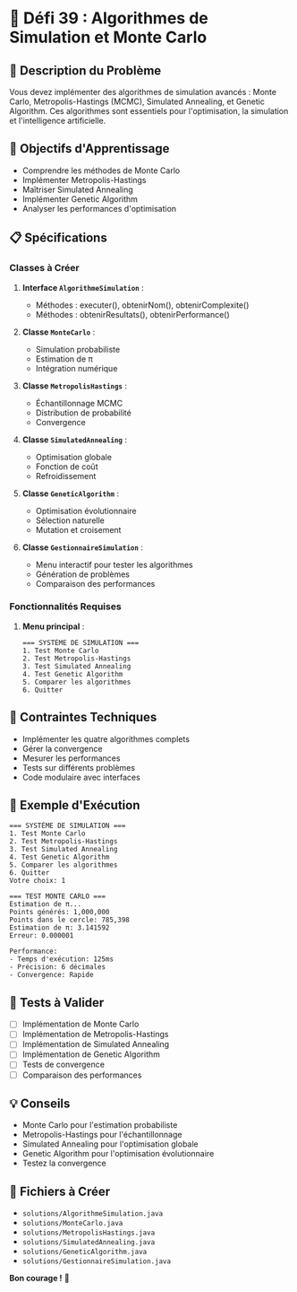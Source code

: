 # 🎯 Défi 39 : Algorithmes de Simulation et Monte Carlo

## 📝 Description du Problème

Vous devez implémenter des algorithmes de simulation avancés : Monte Carlo, Metropolis-Hastings (MCMC), Simulated Annealing, et Genetic Algorithm. Ces algorithmes sont essentiels pour l'optimisation, la simulation et l'intelligence artificielle.

## 🎯 Objectifs d'Apprentissage

- Comprendre les méthodes de Monte Carlo
- Implémenter Metropolis-Hastings
- Maîtriser Simulated Annealing
- Implémenter Genetic Algorithm
- Analyser les performances d'optimisation

## 📋 Spécifications

### Classes à Créer

1. **Interface `AlgorithmeSimulation`** :
   - Méthodes : executer(), obtenirNom(), obtenirComplexite()
   - Méthodes : obtenirResultats(), obtenirPerformance()

2. **Classe `MonteCarlo`** :
   - Simulation probabiliste
   - Estimation de π
   - Intégration numérique

3. **Classe `MetropolisHastings`** :
   - Échantillonnage MCMC
   - Distribution de probabilité
   - Convergence

4. **Classe `SimulatedAnnealing`** :
   - Optimisation globale
   - Fonction de coût
   - Refroidissement

5. **Classe `GeneticAlgorithm`** :
   - Optimisation évolutionnaire
   - Sélection naturelle
   - Mutation et croisement

6. **Classe `GestionnaireSimulation`** :
   - Menu interactif pour tester les algorithmes
   - Génération de problèmes
   - Comparaison des performances

### Fonctionnalités Requises

1. **Menu principal** :
   ```
   === SYSTÈME DE SIMULATION ===
   1. Test Monte Carlo
   2. Test Metropolis-Hastings
   3. Test Simulated Annealing
   4. Test Genetic Algorithm
   5. Comparer les algorithmes
   6. Quitter
   ```

## 🔧 Contraintes Techniques

- Implémenter les quatre algorithmes complets
- Gérer la convergence
- Mesurer les performances
- Tests sur différents problèmes
- Code modulaire avec interfaces

## 📝 Exemple d'Exécution

```
=== SYSTÈME DE SIMULATION ===
1. Test Monte Carlo
2. Test Metropolis-Hastings
3. Test Simulated Annealing
4. Test Genetic Algorithm
5. Comparer les algorithmes
6. Quitter
Votre choix: 1

=== TEST MONTE CARLO ===
Estimation de π...
Points générés: 1,000,000
Points dans le cercle: 785,398
Estimation de π: 3.141592
Erreur: 0.000001

Performance:
- Temps d'exécution: 125ms
- Précision: 6 décimales
- Convergence: Rapide
```

## 🧪 Tests à Valider

- [ ] Implémentation de Monte Carlo
- [ ] Implémentation de Metropolis-Hastings
- [ ] Implémentation de Simulated Annealing
- [ ] Implémentation de Genetic Algorithm
- [ ] Tests de convergence
- [ ] Comparaison des performances

## 💡 Conseils

- Monte Carlo pour l'estimation probabiliste
- Metropolis-Hastings pour l'échantillonnage
- Simulated Annealing pour l'optimisation globale
- Genetic Algorithm pour l'optimisation évolutionnaire
- Testez la convergence

## 🎯 Fichiers à Créer

- `solutions/AlgorithmeSimulation.java`
- `solutions/MonteCarlo.java`
- `solutions/MetropolisHastings.java`
- `solutions/SimulatedAnnealing.java`
- `solutions/GeneticAlgorithm.java`
- `solutions/GestionnaireSimulation.java`

**Bon courage !** 🚀
